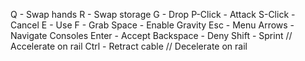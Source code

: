 Q - Swap hands
R - Swap storage
G - Drop
P-Click - Attack
S-Click - Cancel
E - Use
F - Grab
Space - Enable Gravity
Esc - Menu
Arrows - Navigate Consoles
Enter - Accept
Backspace - Deny
Shift - Sprint // Accelerate on rail
Ctrl - Retract cable // Decelerate on rail

